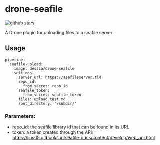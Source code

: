 # drone-seafile

![github stars](https://img.shields.io/github/stars/Dessia-tech/drone-seafile.svg?style=social)

A Drone plugin for uploading files to a seafile server


## Usage

```
pipeline:
  seafile-upload:
    image: dessia/drone-seafile
    settings:
      server_url: https://seafileserver.tld
      repo_id: 
        from_secret: repo_id
      seafile_token:
        from_secret: seafile_token
      files: upload_test.md
      root_directory: '/subdir/'

```

### Parameters: 
* repo_id: the seafile library id that can be found in its URL
* token: a token created through the API: https://lins05.gitbooks.io/seafile-docs/content/develop/web_api.html
